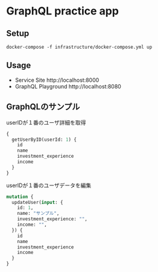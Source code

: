 # GraphQL practice app

## Setup
```
docker-compose -f infrastructure/docker-compose.yml up
```

## Usage
- Service Site
http://localhost:8000
- GraphQL Playground
http://localhost:8080

## GraphQLのサンプル

userIDが１番のユーザ詳細を取得

```graphql
{
  getUserByID(userId: 1) {
    id
    name
    investment_experience
    income
  }
}

```

userIDが１番のユーザデータを編集

```graphql
mutation {
  updateUser(input: {
    id: 1,
    name: "サンプル",
    investment_experience: "",
    income: "",
  }) {
    id
    name
    investment_experience
    income
  }
} 
```